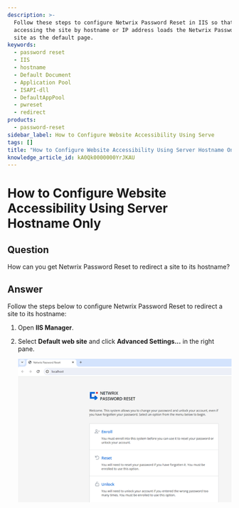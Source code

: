 ```yaml
---
description: >-
  Follow these steps to configure Netwrix Password Reset in IIS so that
  accessing the site by hostname or IP address loads the Netwrix Password Reset
  site as the default page.
keywords:
  - password reset
  - IIS
  - hostname
  - Default Document
  - Application Pool
  - ISAPI-dll
  - DefaultAppPool
  - pwreset
  - redirect
products:
  - password-reset
sidebar_label: How to Configure Website Accessibility Using Serve
tags: []
title: "How to Configure Website Accessibility Using Server Hostname Only"
knowledge_article_id: kA0Qk0000000YrJKAU
---
```


# How to Configure Website Accessibility Using Server Hostname Only

## Question

How can you get Netwrix Password Reset to redirect a site to its hostname?

## Answer

Follow the steps below to configure Netwrix Password Reset to redirect a site to its hostname:

1. Open **IIS Manager**.

2. Select **Default web site** and click **Advanced Settings...** in the right pane.

   ![User-added image](../images/ka0Qk0000002mmv_0EMQk000003xxC1.png)
